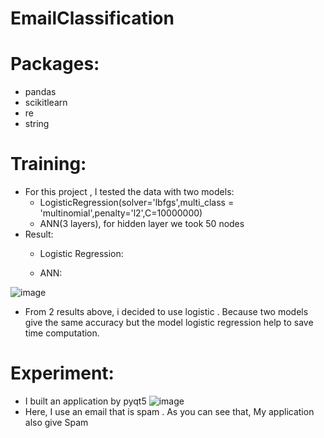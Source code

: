 # EmailClassification
# Packages:
  - pandas
  - scikitlearn
  - re
  - string
# Training:
 - For this project , I tested the data with two models:
    - LogisticRegression(solver='lbfgs',multi_class = 'multinomial',penalty='l2',C=10000000)
    - ANN(3 layers), for hidden layer  we took 50 nodes
 - Result:
    - Logistic Regression:
  

    
    
    - ANN:
  
![image](https://user-images.githubusercontent.com/106424285/232962217-08b617b6-8d42-4d36-9e06-4d785470aa29.png)

 - From 2 results above, i decided to use logistic . Because two models give the same accuracy but the model logistic regression help to save time computation.
# Experiment:
 - I built an application by pyqt5
  ![image](https://user-images.githubusercontent.com/106424285/232960794-743a226e-b0f6-4c7c-a012-e40ca636ef50.png)
 - Here, I use an email that is spam . As you can see that, My application also give Spam
